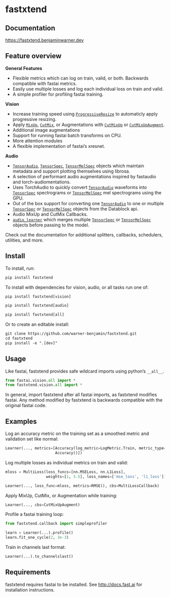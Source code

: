 fastxtend
================

<!-- WARNING: THIS FILE WAS AUTOGENERATED! DO NOT EDIT! -->

## Documentation

https://fastxtend.benjaminwarner.dev

## Feature overview

**General Features**

- Flexible metrics which can log on train, valid, or both. Backwards
  compatible with fastai metrics.
- Easily use multiple losses and log each individual loss on train and
  valid.
- A simple profiler for profiling fastai training.

**Vision**

- Increase training speed using
  [`ProgressiveResize`](https://fastxtend.benjaminwarner.dev/callback.progresize.html#progressiveresize)
  to automaticly apply progressive resizing.
- Apply
  [`MixUp`](https://fastxtend.benjaminwarner.dev/callback.cutmixup.html#mixup),
  [`CutMix`](https://fastxtend.benjaminwarner.dev/callback.cutmixup.html#cutmix),
  or Augmentations with
  [`CutMixUp`](https://fastxtend.benjaminwarner.dev/callback.cutmixup.html#cutmixup)
  or
  [`CutMixUpAugment`](https://fastxtend.benjaminwarner.dev/callback.cutmixup.html#cutmixupaugment).
- Additional image augmentations
- Support for running fastai batch transforms on CPU.
- More attention modules
- A flexible implementation of fastai’s xresnet.

**Audio**

- [`TensorAudio`](https://fastxtend.benjaminwarner.dev/audio.core.html#tensoraudio),
  [`TensorSpec`](https://fastxtend.benjaminwarner.dev/audio.core.html#tensorspec),
  [`TensorMelSpec`](https://fastxtend.benjaminwarner.dev/audio.core.html#tensormelspec)
  objects which maintain metadata and support plotting themselves using
  librosa.
- A selection of performant audio augmentations inspired by fastaudio
  and torch-audiomentations.
- Uses TorchAudio to quickly convert
  [`TensorAudio`](https://fastxtend.benjaminwarner.dev/audio.core.html#tensoraudio)
  waveforms into
  [`TensorSpec`](https://fastxtend.benjaminwarner.dev/audio.core.html#tensorspec)
  spectrograms or
  [`TensorMelSpec`](https://fastxtend.benjaminwarner.dev/audio.core.html#tensormelspec)
  mel spectrograms using the GPU.
- Out of the box support for converting one
  [`TensorAudio`](https://fastxtend.benjaminwarner.dev/audio.core.html#tensoraudio)
  to one or multiple
  [`TensorSpec`](https://fastxtend.benjaminwarner.dev/audio.core.html#tensorspec)
  or
  [`TensorMelSpec`](https://fastxtend.benjaminwarner.dev/audio.core.html#tensormelspec)
  objects from the Datablock api.
- Audio MixUp and CutMix Callbacks.
- [`audio_learner`](https://fastxtend.benjaminwarner.dev/audio.learner.html#audio_learner)
  which merges multiple
  [`TensorSpec`](https://fastxtend.benjaminwarner.dev/audio.core.html#tensorspec)
  or
  [`TensorMelSpec`](https://fastxtend.benjaminwarner.dev/audio.core.html#tensormelspec)
  objects before passing to the model.

Check out the documentation for additional splitters, callbacks,
schedulers, utilities, and more.

## Install

To install, run:

``` default
pip install fastxtend
```

To install with dependencies for vision, audio, or all tasks run one of:

``` default
pip install fastxtend[vision]

pip install fastxtend[audio]

pip install fastxtend[all]
```

Or to create an editable install:

``` default
git clone https://github.com/warner-benjamin/fastxtend.git
cd fastxtend
pip install -e ".[dev]"
```

## Usage

Like fastai, fastxtend provides safe wildcard imports using python’s
`__all__`.

``` python
from fastai.vision.all import *
from fastxtend.vision.all import *
```

In general, import fastxtend after all fastai imports, as fastxtend
modifies fastai. Any method modified by fastxtend is backwards
compatible with the original fastai code.

## Examples

Log an accuracy metric on the training set as a smoothed metric and
validation set like normal:

``` python
Learner(..., metrics=[Accuracy(log_metric=LogMetric.Train, metric_type=MetricType.Smooth),
                      Accuracy()])
```

Log multiple losses as individual metrics on train and valid:

``` python
mloss = MultiLoss(loss_funcs=[nn.MSELoss, nn.L1Loss], 
                  weights=[1, 3.5], loss_names=['mse_loss', 'l1_loss'])

Learner(..., loss_func=mloss, metrics=RMSE(), cbs=MultiLossCallback)
```

Apply MixUp, CutMix, or Augmentation while training:

``` python
Learner(..., cbs=CutMixUpAugment)
```

Profile a fastai training loop:

``` python
from fastxtend.callback import simpleprofiler

learn = Learner(...).profile()
learn.fit_one_cycle(2, 3e-3)
```

Train in channels last format:

``` python
Learner(...).to_channelslast()
```

## Requirements

fastxtend requires fastai to be installed. See <http://docs.fast.ai> for
installation instructions.
